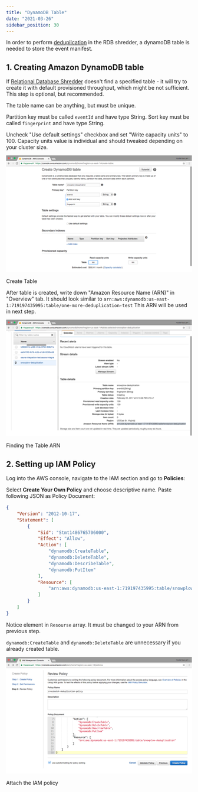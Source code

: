 ```yaml
---
title: "DynamoDB Table"
date: "2021-03-26"
sidebar_position: 30
---
```


In order to perform [deduplication](/docs/pipeline-components-and-applications/loaders-storage-targets/snowplow-rdb-loader/previous-versions/snowplow-rdb-loader/event-deduplication/index.md) in the RDB shredder, a dynamoDB table is needed to store the event manifest.

## 1. Creating Amazon DynamoDB table

If [Relational Database Shredder](/docs/pipeline-components-and-applications/loaders-storage-targets/snowplow-rdb-loader/previous-versions/snowplow-rdb-loader/event-deduplication/index.md) doesn't find a specified table - it will try to create it with default provisioned throughput, which might be not sufficient. This step is optional, but recommended.

The table name can be anything, but must be unique.

Partition key must be called `eventId` and have type String. Sort key must be called `fingerprint` and have type String.

Uncheck "Use default settings" checkbox and set "Write capacity units" to 100. Capacity units value is individual and should tweaked depending on your cluster size.

![](images/create-table.png)

Create Table

After table is created, write down "Amazon Resource Name (ARN)" in "Overview" tab. It should look similar to `arn:aws:dynamodb:us-east-1:719197435995:table/one-more-deduplication-test` This ARN will be used in next step.

![](images/table-arn.png)

Finding the Table ARN

## 2. Setting up IAM Policy

Log into the AWS console, navigate to the IAM section and go to **Policies**:

Select **Create Your Own Policy** and choose descriptive name. Paste following JSON as Policy Document:

```json
{
    "Version": "2012-10-17",
    "Statement": [
        {
            "Sid": "Stmt1486765706000",
            "Effect": "Allow",
            "Action": [
                "dynamodb:CreateTable",
                "dynamodb:DeleteTable",
                "dynamodb:DescribeTable",
                "dynamodb:PutItem"
            ],
            "Resource": [
                "arn:aws:dynamodb:us-east-1:719197435995:table/snowplow-deduplication"
            ]
        }
    ]
}
```

Notice element in `Resourse` array. It must be changed to your ARN from previous step.

`dynamodb:CreateTable` and `dynamodb:DeleteTable` are unnecessary if you already created table.

![](images/policy.png)

Attach the IAM policy
